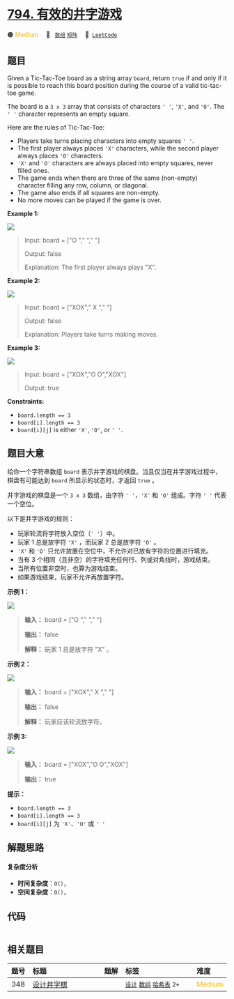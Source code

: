 # [794. 有效的井字游戏](https://leetcode.com/problems/valid-tic-tac-toe-state)

🟠 <font color=#ffb800>Medium</font>&emsp; 🔖&ensp; [`数组`](/tag/array.md) [`矩阵`](/tag/matrix.md)&emsp; 🔗&ensp;[`LeetCode`](https://leetcode.com/problems/valid-tic-tac-toe-state)

## 题目

Given a Tic-Tac-Toe board as a string array `board`, return `true` if and only
if it is possible to reach this board position during the course of a valid
tic-tac-toe game.

The board is a `3 x 3` array that consists of characters `' '`, `'X'`, and
`'O'`. The `' '` character represents an empty square.

Here are the rules of Tic-Tac-Toe:

  * Players take turns placing characters into empty squares `' '`.
  * The first player always places `'X'` characters, while the second player always places `'O'` characters.
  * `'X'` and `'O'` characters are always placed into empty squares, never filled ones.
  * The game ends when there are three of the same (non-empty) character filling any row, column, or diagonal.
  * The game also ends if all squares are non-empty.
  * No more moves can be played if the game is over.



**Example 1:**

![](https://assets.leetcode.com/uploads/2021/05/15/tictactoe1-grid.jpg)

> Input: board = ["O  ","   ","   "]
> 
> Output: false
> 
> Explanation: The first player always plays "X".

**Example 2:**

![](https://assets.leetcode.com/uploads/2021/05/15/tictactoe2-grid.jpg)

> Input: board = ["XOX"," X ","   "]
> 
> Output: false
> 
> Explanation: Players take turns making moves.

**Example 3:**

![](https://assets.leetcode.com/uploads/2021/05/15/tictactoe4-grid.jpg)

> Input: board = ["XOX","O O","XOX"]
> 
> Output: true

**Constraints:**

  * `board.length == 3`
  * `board[i].length == 3`
  * `board[i][j]` is either `'X'`, `'O'`, or `' '`.


## 题目大意

给你一个字符串数组 `board` 表示井字游戏的棋盘。当且仅当在井字游戏过程中，棋盘有可能达到 `board` 所显示的状态时，才返回 `true` 。

井字游戏的棋盘是一个 `3 x 3` 数组，由字符 `' '`，`'X'` 和 `'O'` 组成。字符 `' '` 代表一个空位。

以下是井字游戏的规则：

  * 玩家轮流将字符放入空位（`' '`）中。
  * 玩家 1 总是放字符 `'X'` ，而玩家 2 总是放字符 `'O'` 。
  * `'X'` 和 `'O'` 只允许放置在空位中，不允许对已放有字符的位置进行填充。
  * 当有 3 个相同（且非空）的字符填充任何行、列或对角线时，游戏结束。
  * 当所有位置非空时，也算为游戏结束。
  * 如果游戏结束，玩家不允许再放置字符。



**示例 1：**

![](https://assets.leetcode.com/uploads/2021/05/15/tictactoe1-grid.jpg)

> 
> 
> 
> 
> 
> **输入：** board = ["O  ","   ","   "]
> 
> **输出：** false
> 
> **解释：** 玩家 1 总是放字符 "X" 。
> 
> 

**示例 2：**

![](https://assets.leetcode.com/uploads/2021/05/15/tictactoe2-grid.jpg)

> 
> 
> 
> 
> 
> **输入：** board = ["XOX"," X ","   "]
> 
> **输出：** false
> 
> **解释：** 玩家应该轮流放字符。
> 
> 

**示例 3:**

![](https://assets.leetcode.com/uploads/2021/05/15/tictactoe4-grid.jpg)

> 
> 
> 
> 
> 
> **输入：** board = ["XOX","O O","XOX"]
> 
> **输出：** true
> 
> 



**提示：**

  * `board.length == 3`
  * `board[i].length == 3`
  * `board[i][j]` 为 `'X'`、`'O'` 或 `' '`


## 解题思路

#### 复杂度分析

- **时间复杂度**：`O()`，
- **空间复杂度**：`O()`，

## 代码

```javascript

```

## 相关题目

<!-- prettier-ignore -->
| 题号 | 标题 | 题解 | 标签 | 难度 |
| :------: | :------ | :------: | :------ | :------ |
| 348 | [设计井字棋](https://leetcode.com/problems/design-tic-tac-toe) |  |  [`设计`](/tag/design.md) [`数组`](/tag/array.md) [`哈希表`](/tag/hash-table.md) `2+` | <font color=#ffb800>Medium</font> |

<style>
.blue {
    background-color: #096dd9;
    padding: 0.25rem 0.5rem;
    margin: 0;
    font-size: 0.85em;
    border-radius: 3px;
    color: white;
    font-weight: 500;
}
table th:first-of-type { width: 10%; }
table th:nth-of-type(2) { width: 35%; }
table th:nth-of-type(3) { width: 10%; }
table th:nth-of-type(4) { width: 35%; }
table th:nth-of-type(5) { width: 10%; }
</style>
